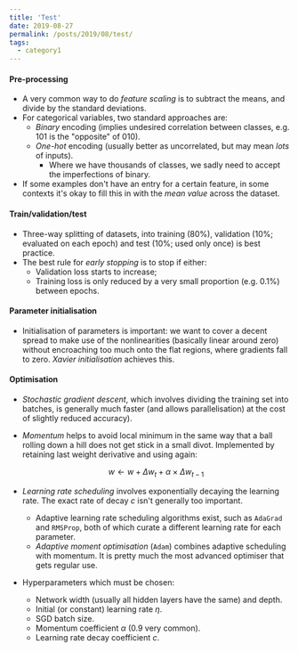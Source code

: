 ```yaml
---
title: 'Test'
date: 2019-08-27
permalink: /posts/2019/08/test/
tags:
  - category1
---
```


#### Pre-processing

- A very common way to do *feature scaling* is to subtract the means, and divide by the standard deviations.
- For categorical variables, two standard approaches are:
  - *Binary* encoding (implies undesired correlation between classes, e.g. $101$ is the "opposite" of $010$).
  - *One-hot* encoding (usually better as uncorrelated, but may mean *lots* of inputs).
    - Where we have thousands of classes, we sadly need to accept the imperfections of binary.
- If some examples don't have an entry for a certain feature, in some contexts it's okay to fill this in with the *mean value* across the dataset.

#### Train/validation/test

- Three-way splitting of datasets, into training (80%), validation (10%; evaluated on each epoch) and test (10%; used only once) is best practice.
- The best rule for *early stopping* is to stop if either:
  - Validation loss starts to increase;
  - Training loss is only reduced by a very small proportion (e.g. 0.1%) between epochs.

#### Parameter initialisation

- Initialisation of parameters is important: we want to cover a decent spread to make use of the nonlinearities (basically linear around zero) without encroaching too much onto the flat regions, where gradients fall to zero. *Xavier initialisation* achieves this.

#### Optimisation

- *Stochastic gradient descent*, which involves dividing the training set into batches, is generally much faster (and allows parallelisation) at the cost of slightly reduced accuracy).

- *Momentum* helps to avoid local minimum in the same way that a ball rolling down a hill does not get stick in a small divot. Implemented by retaining last weight derivative and using again:  

  $$
  w\leftarrow w+\Delta w_t+\alpha\times\Delta w_{t-1}
  $$

- *Learning rate scheduling* involves exponentially decaying the learning rate. The exact rate of decay $c$ isn't generally too important. 

  - Adaptive learning rate scheduling algorithms exist, such as `AdaGrad` and `RMSProp`, both of which curate a different learning rate for each parameter.
  - *Adaptive moment optimisation* (`Adam`) combines adaptive scheduling with momentum. It is pretty much the most advanced optimiser that gets regular use.

- Hyperparameters which must be chosen:

  - Network width (usually all hidden layers have the same) and depth.
  - Initial (or constant) learning rate $\eta$.
  - SGD batch size.
  - Momentum coefficient $\alpha$ (0.9 very common).
  - Learning rate decay coefficient $c$. 

